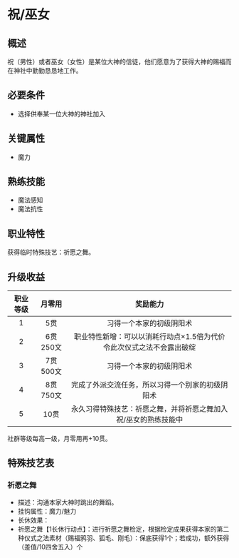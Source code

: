 # 祝/巫女

## 概述

祝（男性）或者巫女（女性）是某位大神的信徒，他们愿意为了获得大神的赐福而在神社中勤勤恳恳地工作。

## 必要条件

* 选择供奉某一位大神的神社加入

## 关键属性

* 魔力

## 熟练技能

* 魔法感知
* 魔法抗性
  
## 职业特性

获得临时特殊技艺：祈愿之舞。

## 升级收益

职业等级|月零用|奖励能力
:--:|:--:|:--:
1|5贯|习得一个本家的初级阴阳术
2|6贯250文|职业特性新增：可以以消耗行动点×1.5倍为代价令此次仪式之法不会露出破绽
3|7贯500文|习得一个本家的初级阴阳术
4|8贯750文|完成了外派交流任务，所以习得一个别家的初级阴阳术
5|10贯|永久习得特殊技艺：祈愿之舞，并将祈愿之舞加入祝/巫女的熟练技能中

社群等级每高一级，月零用再+10贯。

## 特殊技艺表

### 祈愿之舞

* 描述：沟通本家大神时跳出的舞蹈。
* 挂钩属性：魔力/魅力
* 长休效果：
* 祈愿之舞【1长休行动点】：进行祈愿之舞检定，根据检定成果获得本家的第二种仪式之法素材（赐福鸦羽、狐毛、刚毛）：保底获得1个；若成功，额外获得（差值/10四舍五入）个